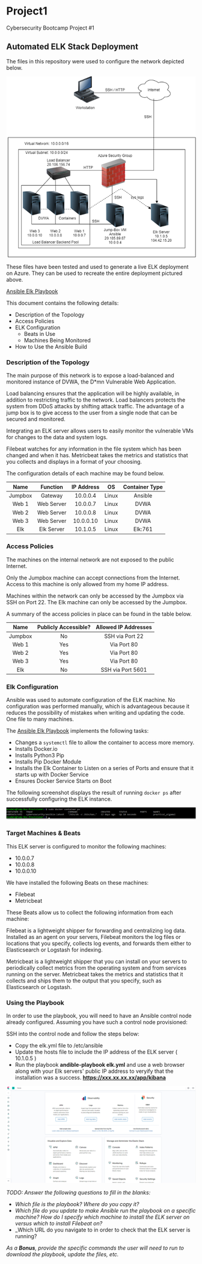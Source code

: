 # Project1
Cybersecurity Bootcamp Project #1


## Automated ELK Stack Deployment

The files in this repository were used to configure the network depicted below.

![](Assets/Screenshots/Day4Final.png)

These files have been tested and used to generate a live ELK deployment on Azure. They can be used to recreate the entire deployment pictured above.

[Ansible Elk Playbook](https://github.com/kryshael/Project1/blob/main/Assets/YmlScripts/Elk.yml)


This document contains the following details:
- Description of the Topology
- Access Policies
- ELK Configuration
  - Beats in Use
  - Machines Being Monitored
- How to Use the Ansible Build


### Description of the Topology

The main purpose of this network is to expose a load-balanced and monitored instance of DVWA, the D*mn Vulnerable Web Application.

Load balancing ensures that the application will be highly available, in addition to restricting traffic to the network.
Load balancers protects the system from DDoS attacks by shifting attack traffic.
The advantage of a jump box is to give access to the user from a single node that can be secured and monitored.

Integrating an ELK server allows users to easily monitor the vulnerable VMs for changes to the data and system logs.

Filebeat watches for any information in the file system which has been changed and when it has.
Metricbeat takes the metrics and statistics that you collects and displays in a format of your choosing.

The configuration details of each machine may be found below.

|   Name  |  Function  | IP Address |   OS  | Container Type |
|:-------:|:----------:|:----------:|:-----:|:--------------:|
| Jumpbox |   Gateway  |  10.0.0.4  | Linux |     Ansible    |
|  Web 1  | Web Server |  10.0.0.7  | Linux |      DVWA      |
|  Web 2  | Web Server |  10.0.0.8  | Linux |      DVWA      |
|  Web 3  | Web Server |  10.0.0.10 | Linux |      DVWA      |
|   Elk   | Elk Server |  10.1.0.5  | Linux |     Elk:761    |

### Access Policies

The machines on the internal network are not exposed to the public Internet. 

Only the Jumpbox machine can accept connections from the Internet. Access to this machine is only allowed from my home IP address.

Machines within the network can only be accessed by the Jumpbox via SSH on Port 22. The Elk machine can only be accessed by the Jumpbox.

A summary of the access policies in place can be found in the table below.

|   Name  | Publicly Accessible? | Allowed IP Addresses |
|:-------:|:--------------------:|:--------------------:|
| Jumpbox |          No          |    SSH via Port 22   |
|  Web 1  |          Yes         |      Via Port 80     |
|  Web 2  |          Yes         |      Via Port 80     |
|  Web 3  |          Yes         |      Via Port 80     |
|   Elk   |          No          |   SSH via Port 5601  |

### Elk Configuration

Ansible was used to automate configuration of the ELK machine. No configuration was performed manually, which is advantageous because it reduces the possibility of mistakes when writing and updating the code. One file to many machines.


The [Ansible Elk Playbook](https://github.com/kryshael/Project1/blob/main/Assets/YmlScripts/Elk.yml) implements the following tasks:

 - Changes a `systemctl` file to allow the container to access more memory. 
 - Installs Docker.io
 - Installs Python3 Pip
 - Installs Pip Docker Module
 - Installs the Elk Container to Listen on a series of Ports and ensure that it starts up with Docker Service
 - Ensures Docker Service Starts on Boot

The following screenshot displays the result of running `docker ps` after successfully configuring the ELK instance.

![](Assets/Screenshots/DockerPS.png)

### Target Machines & Beats
This ELK server is configured to monitor the following machines:

 - 10.0.0.7
 - 10.0.0.8
 - 10.0.0.10

We have installed the following Beats on these machines:

 - Filebeat
 - Metricbeat

These Beats allow us to collect the following information from each machine:

Filebeat is a lightweight shipper for forwarding and centralizing log data. Installed as an agent on your servers, Filebeat monitors the log files or locations that you specify, collects log events, and forwards them either to Elasticsearch or Logstash for indexing.

Metricbeat is a lightweight shipper that you can install on your servers to periodically collect metrics from the operating system and from services running on the server. Metricbeat takes the metrics and statistics that it collects and ships them to the output that you specify, such as Elasticsearch or Logstash.

### Using the Playbook
In order to use the playbook, you will need to have an Ansible control node already configured. Assuming you have such a control node provisioned: 

SSH into the control node and follow the steps below:
- Copy the elk.yml file to /etc/ansible
- Update the hosts file to include the IP address of the ELK server ( 10.1.0.5 )
- Run the playbook **andible-playbook elk.yml** and use a web browser along with your Elk servers' public IP address to veryify that the installation was a success.
**https://xxx.xx.xx.xx/app/kibana**

![](Assets/Screenshots/KibanaHome.png)

_TODO: Answer the following questions to fill in the blanks:_
- _Which file is the playbook? Where do you copy it?_
- _Which file do you update to make Ansible run the playbook on a specific machine? How do I specify which machine to install the ELK server on versus which to install Filebeat on?_
- _Which URL do you navigate to in order to check that the ELK server is running?

_As a **Bonus**, provide the specific commands the user will need to run to download the playbook, update the files, etc._
